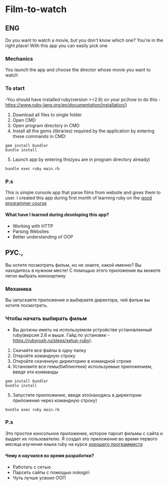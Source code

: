 # Film-to-watch
## ENG
Do you want to watch a movie, but you don't know which one? You're in the right place! With this app you can easily pick one

### Mechanics
You launch the app and choose the director whose movie you want to watch

### To start

-You should have installed ruby(version >=2.6) on your pc(how to do this - https://www.ruby-lang.org/en/documentation/installation/)
1. Download all files to single folder
2. Open CMD
3. Open program directory in CMD
4. Install all the gems (libraries) required by the application by entering these commands in CMD:
```
gem install bundler
bundle install
```
5. Launch app by entering this(you are in program directory already)
```
bundle exec ruby main.rb
```

### P.s
This is simple console app that parse films from website and gives them to user.
I created this app during first month of learning ruby on the [good programmer course](https://goodprogrammer.ru/rails)

#### What have I learned during developing this app?
- Working with HTTP
- Parsing Websites
- Better understanding of OOP

## РУС.,
Вы хотите посмотреть фильм, но не знаете, какой именно? Вы находитесь в нужном месте! С помощью этого приложения вы можете легко выбрать кинокартину

### Механика
Вы запускаете приложение и выбираете директора, чей фильм вы хотите посмотреть.

### Чтобы начать выбирать фильм

- Вы должны иметь на используемом устройстве установленный ruby(версия 2.6 и выше. Гайд по установке - https://rubyrush.ru/steps/setup-ruby).
1) Скачайте все файлы в одну папку
2) Откройте командную строку
3) Откройте скаченную директорию в командной строке
4) Установите все гемы(библиотеки) используемые приложением, введя эти комманды
```
gem install bundler
bundle install
```
5. Запустите прилложение, введя это(находясь в директории приложения через командную строку)
```
bundle exec ruby main.rb
```

### P.s
Это простое консольное приложение, которое парсит фильмы с сайта и выдает их пользователю.
Я создал это приложение во время первого месяца изучения языка ruby на курсе [хорошего программиста](https://goodprogrammer.ru/rails)

#### Чему я научился во время разработки? 
- Работать с сетью
- Парсить сайты с помощью nokogiri
- Чуть лучше усвоил ООП



